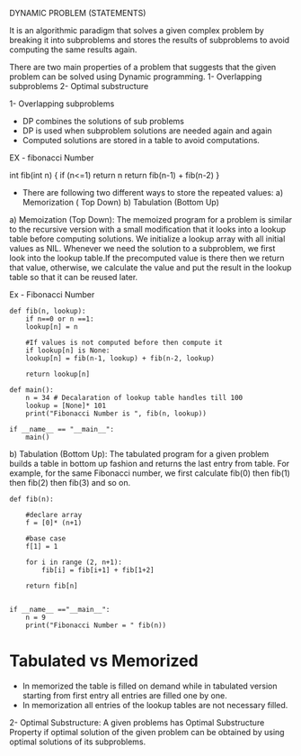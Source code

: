 DYNAMIC PROBLEM (STATEMENTS)

It is an algorithmic paradigm that solves a given complex problem by breaking it into subproblems and stores the results of subproblems to avoid computing the same results again.

There are two main properties of a problem that suggests that the given problem can be solved using Dynamic programming.
1- Overlapping subproblems
2- Optimal substructure

1- Overlapping subproblems

- DP combines the solutions of sub problems
- DP is used when subproblem solutions are needed again and again
- Computed solutions are stored in a table to avoid computations.

EX - fibonacci Number

int fib(int n) {
if (n<=1)
return n
return fib(n-1) + fib(n-2)
}

- There are following two different ways to store the repeated values:
  a) Memorization ( Top Down)
  b) Tabulation (Bottom Up)

a) Memoization (Top Down): The memoized program for a problem is similar to the recursive version with a small modification that it looks into a lookup table before computing solutions. We initialize a lookup array with all initial values as NIL. Whenever we need the solution to a subproblem, we first look into the lookup table.If the precomputed value is there then we return that value, otherwise, we calculate the value and put the result in the lookup table so that it can be reused later.

Ex - Fibonacci Number

    def fib(n, lookup):
        if n==0 or n ==1:
        lookup[n] = n

        #If values is not computed before then compute it
        if lookup[n] is None:
        lookup[n] = fib(n-1, lookup) + fib(n-2, lookup)

        return lookup[n]

    def main():
        n = 34 # Decalaration of lookup table handles till 100
        lookup = [None]* 101
        print("Fibonacci Number is ", fib(n, lookup))

    if __name__ == "__main__":
        main()

b) Tabulation (Bottom Up): The tabulated program for a given problem builds a table in bottom up fashion and returns the last entry from table. For example, for the same Fibonacci number, we first calculate fib(0) then fib(1) then fib(2) then fib(3) and so on.

    def fib(n):

        #declare array
        f = [0]* (n+1)

        #base case
        f[1] = 1

        for i in range (2, n+1):
            fib[i] = fib[i+1] + fib[1+2]

        return fib[n]


    if __name__ =="__main__":
        n = 9
        print("Fibonacci Number = " fib(n))

# Tabulated vs Memorized

- In memorized the table is filled on demand while in tabulated version starting from first entry all entries are filled one by one.
- In memorization all entries of the lookup tables are not necessary filled.

2- Optimal Substructure: A given problems has Optimal Substructure Property if optimal solution of the given problem can be obtained by using optimal solutions of its subproblems.
